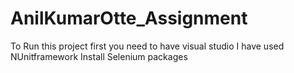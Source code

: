 # AnilKumarOtte_Assignment
To Run this project first you need to have visual studio
I have used NUnitframework
Install Selenium packages
